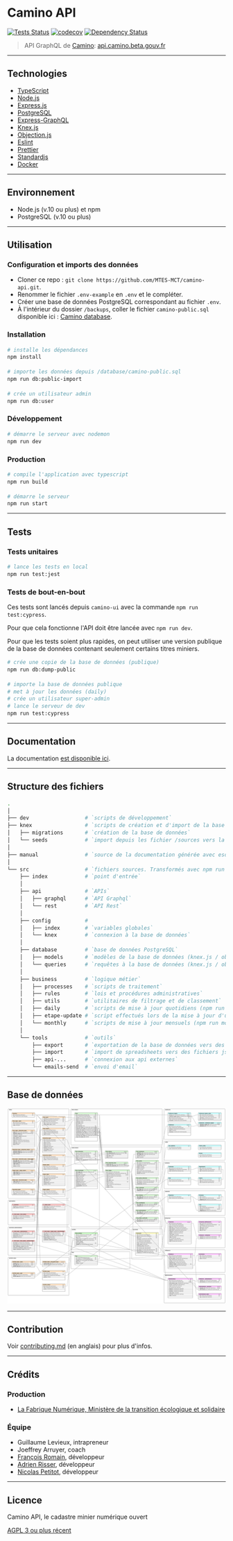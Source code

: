 # Camino API

[![Tests Status][ci-img]][ci] [![codecov][codecov-img]][codecov] [![Dependency Status][dep-img]][dep]

[ci-img]: https://github.com/MTES-MCT/camino-api/workflows/Tests/badge.svg
[ci]: https://github.com/MTES-MCT/camino-api/actions
[codecov-img]: https://codecov.io/gh/MTES-MCT/camino-api/branch/master/graph/badge.svg
[codecov]: https://codecov.io/gh/MTES-MCT/camino-api
[dep-img]: https://david-dm.org/MTES-MCT/camino-api.svg
[dep]: https://david-dm.org/MTES-MCT/camino-api

> API GraphQL de [Camino](http://camino.beta.gouv.fr/): [api.camino.beta.gouv.fr](https://api.camino.beta.gouv.fr)

---

## Technologies

- [TypeScript](https://typescriptlang.org/)
- [Node.js](https://nodejs.org/)
- [Express.js](http://expressjs.com)
- [PostgreSQL](https://www.postgresql.org/)
- [Express-GraphQL](https://github.com/graphql/express-graphql)
- [Knex.js](https://knexjs.org/)
- [Objection.js](http://vincit.github.io/objection.js/)
- [Eslint](https://eslint.org/)
- [Prettier](https://prettier.io/)
- [Standardjs](https://standardjs.com/)
- [Docker](https://www.docker.com/)

---

## Environnement

- Node.js (v.10 ou plus) et npm
- PostgreSQL (v.10 ou plus)

---

## Utilisation

### Configuration et imports des données

- Cloner ce repo : `git clone https://github.com/MTES-MCT/camino-api.git`.
- Renommer le fichier `.env-example` en `.env` et le compléter.
- Créer une base de données PostgreSQL correspondant au fichier `.env`.
- À l'intérieur du dossier `/backups`, coller le fichier `camino-public.sql` disponible ici : [Camino database](https://github.com/MTES-MCT/camino-database).

### Installation

```bash
# installe les dépendances
npm install

# importe les données depuis /database/camino-public.sql
npm run db:public-import

# crée un utilisateur admin
npm run db:user
```

### Développement

```bash
# démarre le serveur avec nodemon
npm run dev
```

### Production

```bash
# compile l'application avec typescript
npm run build

# démarre le serveur
npm run start
```

---

## Tests

### Tests unitaires

```sh
# lance les tests en local
npm run test:jest
```

### Tests de bout-en-bout

Ces tests sont lancés depuis `camino-ui` avec la commande `npm run test:cypress`.

Pour que cela fonctionne l'API doit être lancée avec `npm run dev`.

Pour que les tests soient plus rapides, on peut utiliser une version publique de la base de données contenant seulement certains titres miniers.

```bash
# crée une copie de la base de données (publique)
npm run db:dump-public

# importe la base de données publique
# met à jour les données (daily)
# crée un utilisateur super-admin
# lance le serveur de dev
npm run test:cypress
```

---

## Documentation

La documentation [est disponible ici](https://github.com/MTES-MCT/camino-api/tree/master/manual).

---

## Structure des fichiers

```bash
.
│
├── dev                  # `scripts de développement`
├── knex                 # `scripts de création et d'import de la base de données (npm run migrate)
│   ├── migrations       # `création de la base de données`
│   └── seeds            # `import depuis les fichier /sources vers la base de données`
│
├── manual               # `source de la documentation générée avec esdoc`
│
└── src                  # `fichiers sources. Transformés avec npm run build.`
    ├── index            # `point d'entrée`
    │
    ├── api              # `APIs`
    │   ├── graphql      # `API Graphql`
    │   └── rest         # `API Rest`
    │
    ├── config           #
    │   ├── index        # `variables globales`
    │   └── knex         # `connexion à la base de données`
    │
    ├── database         # `base de données PostgreSQL`
    │   ├── models       # `modèles de la base de données (knex.js / objection.js)`
    │   └── queries      # `requêtes à la base de données (knex.js / objection.js)`
    │
    ├── business         # `logique métier`
    │   ├── processes    # `scripts de traitement`
    │   ├── rules        # `lois et procédures administratives`
    │   ├── utils        # `utilitaires de filtrage et de classement`
    │   ├── daily        # `scripts de mise à jour quotidiens (npm run daily)`
    │   ├── etape-update # `script effectués lors de la mise à jour d'une étape`
    │   └── monthly      # `scripts de mise à jour mensuels (npm run monthly)`
    │
    └── tools            # `outils`
        ├── export       # `exportation de la base de données vers des spreadsheets (npm run export)`
        ├── import       # `import de spreadsheets vers des fichiers json dans /sources (npm run import)`
        ├── api-...      # `connexion aux api externes`
        └── emails-send  # `envoi d'email`

```

---

## Base de données

![camino database schema](manual/database/camino-db.svg)

---

## Contribution

Voir [contributing.md](contributing.md) (en anglais) pour plus d'infos.

---

## Crédits

### Production

- [La Fabrique Numérique, Ministère de la transition écologique et solidaire](https://www.ecologique-solidaire.gouv.fr/inauguration-fabrique-numerique-lincubateur-des-ministeres-charges-lecologie-et-des-territoires)

### Équipe

- Guillaume Levieux, intrapreneur
- Joeffrey Arruyer, coach
- [François Romain](https://francoisromain.com), développeur
- [Adrien Risser](https://github.com/risseraka), développeur
- [Nicolas Petitot](https://github.com/NeoBahamut), développeur

---

## Licence

Camino API, le cadastre minier numérique ouvert

[AGPL 3 ou plus récent](https://spdx.org/licenses/AGPL-3.0-or-later.html)
